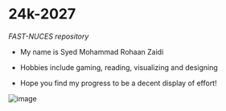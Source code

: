 # 24k-2027
*FAST-NUCES repository* 

* My name is Syed Mohammad Rohaan Zaidi
  
* Hobbies include gaming, reading, visualizing and designing
  
* Hope you find my progress to be a decent display of effort! 

![image](https://github.com/user-attachments/assets/8b068adb-760f-4c74-8c3e-7107a83d2337)
